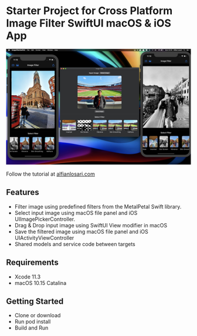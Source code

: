# Starter Project for Cross Platform Image Filter SwiftUI macOS & iOS App 

![Alt text](./promo.jpg?raw=true "Cross Platform Image Filter SwiftUI macOS & iOS App")

Follow the tutorial at [alfianlosari.com](https://alfianlosari.com "Alfian Losari")

## Features
- Filter image using predefined filters from the MetalPetal Swift library.
- Select input image using macOS file panel and iOS UIImagePickerController.
- Drag & Drop input image using SwiftUI View modifier in macOS
- Save the filtered image using macOS file panel and iOS UIActivityViewController
- Shared models and service code between targets

## Requirements
- Xcode 11.3
- macOS 10.15 Catalina

## Getting Started
- Clone or download
- Run pod install
- Build and Run

